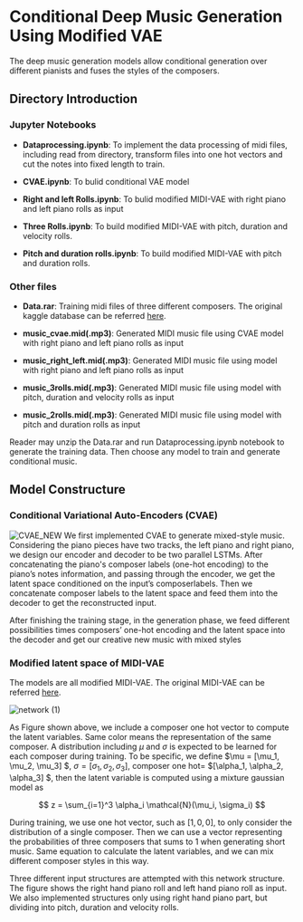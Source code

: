 # Conditional Deep Music Generation Using Modified VAE

The deep music generation models allow conditional generation over different pianists and fuses the styles of the composers.

## Directory Introduction
### Jupyter Notebooks

- **Dataprocessing.ipynb**: To implement the data processing of midi files, including read from directory, transform files into one hot vectors and cut the notes into fixed length to train.

- **CVAE.ipynb**: To bulid conditional VAE model

- **Right and left Rolls.ipynb**: To bulid modified MIDI-VAE with right piano and left piano rolls as input

- **Three Rolls.ipynb**: To build modified MIDI-VAE with pitch, duration and velocity rolls.

- **Pitch and duration rolls.ipynb**: To build modified MIDI-VAE with pitch and duration rolls.


### Other files

- **Data.rar**: Training midi files of three different composers. The original kaggle database can be referred [here](https://www.kaggle.com/datasets/soumikrakshit/classical-music-midi).

- **music_cvae.mid(.mp3)**: Generated MIDI music file using CVAE model with right piano and left piano rolls as input

- **music_right_left.mid(.mp3)**: Generated MIDI music file using model with right piano and left piano rolls as input

- **music_3rolls.mid(.mp3)**: Generated MIDI music file using model with pitch, duration and velocity rolls as input

- **music_2rolls.mid(.mp3)**: Generated MIDI music file using model with pitch and duration rolls as input

Reader may unzip the Data.rar and run Dataprocessing.ipynb notebook to generate the training data. Then choose any model to train and generate conditional music. 


## Model Constructure
### Conditional Variational Auto-Encoders (CVAE)

![CVAE_NEW](https://user-images.githubusercontent.com/76429734/204684867-f96e6b5d-e83b-4bc7-9844-88ad89cbb214.png)
We first implemented CVAE to generate mixed-style music. Considering the piano pieces have two tracks, the left piano and right piano, we design our
encoder and decoder to be two parallel LSTMs. After concatenating the piano's composer labels (one-hot encoding) to the piano’s notes information, and passing through the encoder, we get the latent space conditioned on the input’s composerlabels. Then we concatenate composer labels to the latent space and feed them into the decoder to get the reconstructed input.

After finishing the training stage, in the generation phase, we feed different possibilities times composers’ one-hot encoding and the latent space into the decoder and get our creative new music with mixed styles

### Modified latent space of MIDI-VAE

The models are all modified MIDI-VAE. The original MIDI-VAE can be referred [here](https://arxiv.org/pdf/1809.07600.pdf).


![network (1)](https://user-images.githubusercontent.com/97444802/204424010-0179cf97-1c22-4f31-a1ad-b6620a6e4619.png)

As Figure shown above,  we include a composer one hot vector to compute the latent variables. Same color means the representation of the same composer. A distribution including $\mu$ and $\sigma$ is expected to be learned for each composer during training. To be specific, we define $\mu = [\mu_1, \mu_2, \mu_3] $, $\sigma = [\sigma_1, \sigma_2, \sigma_3]$, composer one hot= $[\alpha_1, \alpha_2, \alpha_3] $, then the latent variable is computed using a mixture gaussian model as 

$$ z =  \sum_{i=1}^3 \alpha_i \mathcal{N}(\mu_i, \sigma_i) $$ 

During training, we use one hot vector, such as $[1,0,0]$, to only consider the distribution of a single composer. Then we can use a vector representing the probabilities of three composers that sums to 1 when generating short music. Same equation to calculate the latent variables, and we can mix different composer styles in this way. 

Three different input structures are attempted with this network structure. The figure shows the right hand piano roll and left hand piano roll as input. We also implemented structures only using right hand piano part, but dividing into pitch, duration and velocity rolls. 
